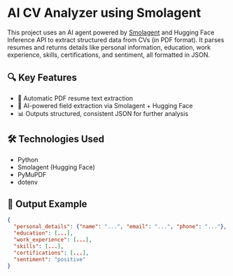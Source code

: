 # AI CV Analyzer using Smolagent 

This project uses an AI agent powered by [Smolagent](https://huggingface.co/docs/smolagents) and Hugging Face Inference API to extract structured data from CVs (in PDF format). It parses resumes and returns details like personal information, education, work experience, skills, certifications, and sentiment, all formatted in JSON.

## 🔍 Key Features
- 📄 Automatic PDF resume text extraction
- 🧠 AI-powered field extraction via Smolagent + Hugging Face
- 📊 Outputs structured, consistent JSON for further analysis


## 🛠 Technologies Used
- Python
- Smolagent (Hugging Face)
- PyMuPDF
- dotenv

## 📁 Output Example
```json
{
  "personal_details": {"name": "...", "email": "...", "phone": "..."},
  "education": [...],
  "work_experience": [...],
  "skills": [...],
  "certifications": [...],
  "sentiment": "positive"
}
